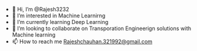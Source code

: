 - 👋 Hi, I’m @Rajesh3232
- 👀 I’m interested in Machine Learnirng
- 🌱 I’m currently learning Deep Learning
- 💞️ I’m looking to collaborate on Transporation Engineerign solutions with Machine learning
- 📫 How to reach me Rajeshchauhan.321992@gmail.com

<!---
Rajesh3232/Rajesh3232 is a ✨ special ✨ repository because its `README.md` (this file) appears on your GitHub profile.
You can click the Preview link to take a look at your changes.
--->
